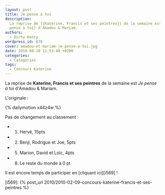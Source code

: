 ```yaml
---
layout: post
title: Je pense à toi
description:
  La reprise de {{Katerine, Francis et ses peintres}} de la semaine est {Je
  pense à toi} d'Amadou & Mariam.
authors:
  - Dirty Henry
wordpress_id: 678
cover: amadou-et-mariam-je-pense-a-toi.jpg
date: 2010-08-10 11:53:40 +0200
categories:
  - Catégories
tags:
  - Concours Katerine
---
```


La reprise de **Katerine, Francis et ses peintres** de la semaine est _Je pense
à toi_ d'Amadou & Mariam.

L'originale :

{% dailymotion x44z4w %}

Pas de changement au classement :

- 1. Hervé, 15pts
- 2. Benji, Rodrigue et Joe, 5pts
- 5. Marion, David et Loïc, 4pts
- 8. Le reste du monde à 0 pt

Il est encore temps de participer en [cliquant ici][i569] !

[i569]: {% post_url 2010/2010-02-09-concours-katerine-francis-et-ses-peintres %}
